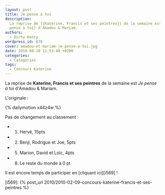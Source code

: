 ```yaml
---
layout: post
title: Je pense à toi
description:
  La reprise de {{Katerine, Francis et ses peintres}} de la semaine est {Je
  pense à toi} d'Amadou & Mariam.
authors:
  - Dirty Henry
wordpress_id: 678
cover: amadou-et-mariam-je-pense-a-toi.jpg
date: 2010-08-10 11:53:40 +0200
categories:
  - Catégories
tags:
  - Concours Katerine
---
```


La reprise de **Katerine, Francis et ses peintres** de la semaine est _Je pense
à toi_ d'Amadou & Mariam.

L'originale :

{% dailymotion x44z4w %}

Pas de changement au classement :

- 1. Hervé, 15pts
- 2. Benji, Rodrigue et Joe, 5pts
- 5. Marion, David et Loïc, 4pts
- 8. Le reste du monde à 0 pt

Il est encore temps de participer en [cliquant ici][i569] !

[i569]: {% post_url 2010/2010-02-09-concours-katerine-francis-et-ses-peintres %}
